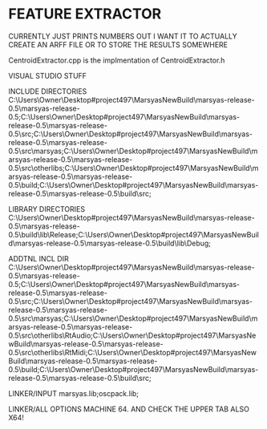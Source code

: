 # FEATURE EXTRACTOR

CURRENTLY JUST PRINTS NUMBERS OUT
I WANT IT TO ACTUALLY CREATE AN ARFF FILE
OR TO STORE THE RESULTS SOMEWHERE

CentroidExtractor.cpp is the implmentation of CentroidExtractor.h

VISUAL STUDIO STUFF

INCLUDE DIRECTORIES
C:\Users\Owner\Desktop\#project497\MarsyasNewBuild\marsyas-release-0.5\marsyas-release-0.5;C:\Users\Owner\Desktop\#project497\MarsyasNewBuild\marsyas-release-0.5\marsyas-release-0.5\src;C:\Users\Owner\Desktop\#project497\MarsyasNewBuild\marsyas-release-0.5\marsyas-release-0.5\src\marsyas;C:\Users\Owner\Desktop\#project497\MarsyasNewBuild\marsyas-release-0.5\marsyas-release-0.5\src\otherlibs;C:\Users\Owner\Desktop\#project497\MarsyasNewBuild\marsyas-release-0.5\marsyas-release-0.5\build;C:\Users\Owner\Desktop\#project497\MarsyasNewBuild\marsyas-release-0.5\marsyas-release-0.5\build\src;

LIBRARY DIRECTORIES
C:\Users\Owner\Desktop\#project497\MarsyasNewBuild\marsyas-release-0.5\marsyas-release-0.5\build\lib\Release;C:\Users\Owner\Desktop\#project497\MarsyasNewBuild\marsyas-release-0.5\marsyas-release-0.5\build\lib\Debug;

ADDTNL INCL DIR
C:\Users\Owner\Desktop\#project497\MarsyasNewBuild\marsyas-release-0.5\marsyas-release-0.5;C:\Users\Owner\Desktop\#project497\MarsyasNewBuild\marsyas-release-0.5\marsyas-release-0.5\src;C:\Users\Owner\Desktop\#project497\MarsyasNewBuild\marsyas-release-0.5\marsyas-release-0.5\src\marsyas;C:\Users\Owner\Desktop\#project497\MarsyasNewBuild\marsyas-release-0.5\marsyas-release-0.5\src\otherlibs\RtAudio;C:\Users\Owner\Desktop\#project497\MarsyasNewBuild\marsyas-release-0.5\marsyas-release-0.5\src\otherlibs\RtMidi;C:\Users\Owner\Desktop\#project497\MarsyasNewBuild\marsyas-release-0.5\marsyas-release-0.5\build;C:\Users\Owner\Desktop\#project497\MarsyasNewBuild\marsyas-release-0.5\marsyas-release-0.5\build\src;

LINKER/INPUT
marsyas.lib;oscpack.lib;

LINKER/ALL OPTIONS MACHINE 64. AND CHECK THE UPPER TAB ALSO X64!
